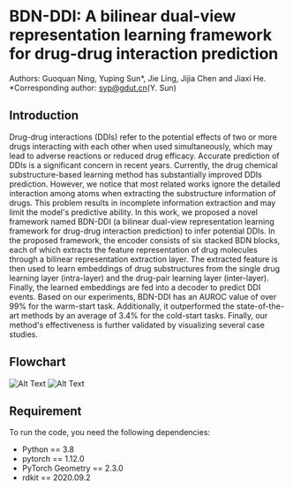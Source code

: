 # BDN-DDI: A bilinear dual-view representation learning framework for drug-drug interaction prediction
Authors: Guoquan Ning, Yuping Sun*, Jie Ling, Jijia Chen and Jiaxi He.
*Corresponding author: syp@gdut.cn(Y. Sun)

## Introduction
Drug-drug interactions (DDIs) refer to the potential effects of two or more drugs interacting with each other when used simultaneously, which may lead to adverse reactions or reduced drug efficacy. Accurate prediction of DDIs is a significant concern in recent years. Currently, the drug chemical substructure-based learning method has substantially improved DDIs prediction. However, we notice that most related works ignore the detailed interaction among atoms when extracting the substructure information of drugs. This problem results in incomplete information extraction and may limit the model's predictive ability. In this work, we proposed a novel framework named BDN-DDI (a bilinear dual-view representation learning framework for drug-drug interaction prediction) to infer potential DDIs. In the proposed framework, the encoder consists of six stacked BDN blocks, each of which extracts the feature representation of drug molecules through a bilinear representation extraction layer. The extracted feature is then used to learn embeddings of drug substructures from the single drug learning layer (intra-layer) and the drug-pair learning layer (inter-layer). Finally, the learned embeddings are fed into a decoder to predict DDI events. Based on our experiments, BDN-DDI has an AUROC value of over 99\% for the warm-start task. Additionally, it outperformed the state-of-the-art methods by an average of 3.4\% for the cold-start tasks. Finally, our method's effectiveness is further validated by visualizing several case studies.

## Flowchart
<img src="[image_url](https://github.com/kennysyp/BDN-DDI/blob/main/flow_A.png?raw=true)" alt="Alt Text"/>
<img src="[image_url](https://github.com/kennysyp/BDN-DDI/blob/main/flow_B.png?raw=true)" alt="Alt Text"/>

## Requirement
To run the code, you need the following dependencies:
* Python == 3.8
* pytorch == 1.12.0
* PyTorch Geometry == 2.3.0
* rdkit == 2020.09.2

